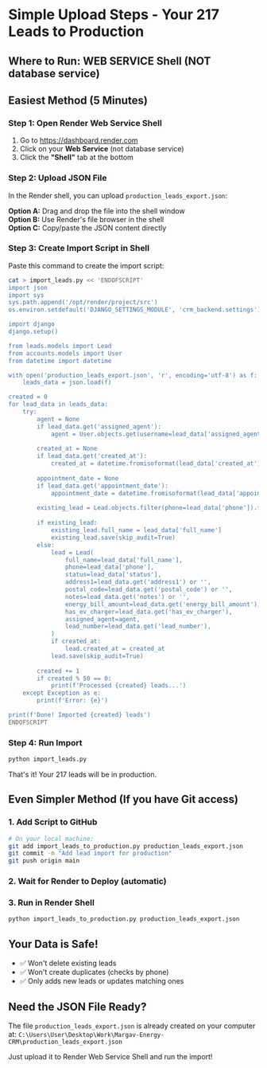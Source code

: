 # Simple Upload Steps - Your 217 Leads to Production

## Where to Run: **WEB SERVICE Shell** (NOT database service)

## Easiest Method (5 Minutes)

### Step 1: Open Render Web Service Shell

1. Go to https://dashboard.render.com
2. Click on your **Web Service** (not database service)
3. Click the **"Shell"** tab at the bottom

### Step 2: Upload JSON File

In the Render shell, you can upload `production_leads_export.json`:

**Option A:** Drag and drop the file into the shell window  
**Option B:** Use Render's file browser in the shell  
**Option C:** Copy/paste the JSON content directly

### Step 3: Create Import Script in Shell

Paste this command to create the import script:

```bash
cat > import_leads.py << 'ENDOFSCRIPT'
import json
import sys
sys.path.append('/opt/render/project/src')
os.environ.setdefault('DJANGO_SETTINGS_MODULE', 'crm_backend.settings')

import django
django.setup()

from leads.models import Lead
from accounts.models import User
from datetime import datetime

with open('production_leads_export.json', 'r', encoding='utf-8') as f:
    leads_data = json.load(f)

created = 0
for lead_data in leads_data:
    try:
        agent = None
        if lead_data.get('assigned_agent'):
            agent = User.objects.get(username=lead_data['assigned_agent'])
        
        created_at = None
        if lead_data.get('created_at'):
            created_at = datetime.fromisoformat(lead_data['created_at'].replace('Z', '+00:00'))
        
        appointment_date = None
        if lead_data.get('appointment_date'):
            appointment_date = datetime.fromisoformat(lead_data['appointment_date'].split('T')[0]).date()
        
        existing_lead = Lead.objects.filter(phone=lead_data['phone']).first()
        
        if existing_lead:
            existing_lead.full_name = lead_data['full_name']
            existing_lead.save(skip_audit=True)
        else:
            lead = Lead(
                full_name=lead_data['full_name'],
                phone=lead_data['phone'],
                status=lead_data['status'],
                address1=lead_data.get('address1') or '',
                postal_code=lead_data.get('postal_code') or '',
                notes=lead_data.get('notes') or '',
                energy_bill_amount=lead_data.get('energy_bill_amount'),
                has_ev_charger=lead_data.get('has_ev_charger'),
                assigned_agent=agent,
                lead_number=lead_data.get('lead_number'),
            )
            if created_at:
                lead.created_at = created_at
            lead.save(skip_audit=True)
        
        created += 1
        if created % 50 == 0:
            print(f'Processed {created} leads...')
    except Exception as e:
        print(f'Error: {e}')

print(f'Done! Imported {created} leads')
ENDOFSCRIPT
```

### Step 4: Run Import

```bash
python import_leads.py
```

That's it! Your 217 leads will be in production.

## Even Simpler Method (If you have Git access)

### 1. Add Script to GitHub

```bash
# On your local machine:
git add import_leads_to_production.py production_leads_export.json
git commit -m "Add lead import for production"
git push origin main
```

### 2. Wait for Render to Deploy (automatic)

### 3. Run in Render Shell

```bash
python import_leads_to_production.py production_leads_export.json
```

## Your Data is Safe!

- ✅ Won't delete existing leads
- ✅ Won't create duplicates (checks by phone)
- ✅ Only adds new leads or updates matching ones

## Need the JSON File Ready?

The file `production_leads_export.json` is already created on your computer at:
`C:\Users\User\Desktop\Work\Margav-Energy-CRM\production_leads_export.json`

Just upload it to Render Web Service Shell and run the import!


